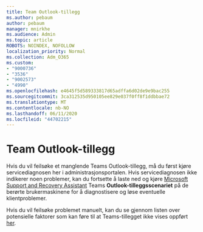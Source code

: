 ```yaml
---
title: Team Outlook-tillegg
ms.author: pebaum
author: pebaum
manager: mnirkhe
ms.audience: Admin
ms.topic: article
ROBOTS: NOINDEX, NOFOLLOW
localization_priority: Normal
ms.collection: Adm_O365
ms.custom:
- "9000736"
- "3536"
- "9002573"
- "4990"
ms.openlocfilehash: e4645f5d589333817d65adffa6d02de9e9bac255
ms.sourcegitcommit: 3ca312535d950105ee829e037f0ff8f1ddbbae72
ms.translationtype: MT
ms.contentlocale: nb-NO
ms.lasthandoff: 06/11/2020
ms.locfileid: "44702215"
---
```

# <a name="teams-outlook-add-in"></a>Team Outlook-tillegg

Hvis du vil feilsøke et manglende Teams Outlook-tillegg, må du først kjøre servicediagnosen her i administrasjonsportalen.  Hvis servicediagnosen ikke indikerer noen problemer, kan du fortsette å laste ned og kjøre [Microsoft Support and Recovery Assistant](https://aka.ms/SaRA-TeamsAddInScenario) Teams **Outlook-tilleggsscenariet** på de berørte brukermaskinene for å diagnostisere og løse eventuelle klientproblemer.

Hvis du vil feilsøke problemet manuelt, kan du se gjennom listen over potensielle faktorer som kan føre til at Teams-tillegget ikke vises oppført [her](https://docs.microsoft.com/microsoftteams/teams-add-in-for-outlook#teams-meeting-add-in-in-outlook-for-windows-does-not-show).
